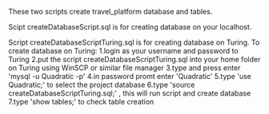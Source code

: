 These two scripts create travel_platform database and tables.

Scipt createDatabaseScript.sql is for creating database on your localhost.

Script createDatabaseScriptTuring.sql is for creating database on Turing.
To create database on Turing:
1.login as your username and password to Turing
2.put the script createDatabaseScriptTuring.sql into your home folder on Turing using WinSCP or similar file manager
3.type and press enter 'mysql -u Quadratic -p'
4.in password promt enter 'Quadratic'
5.type 'use Quadratic;' to select the project database
6.type 'source createDatabaseScriptTuring.sql;' , this will run script and create database
7.type 'show tables;' to check table creation